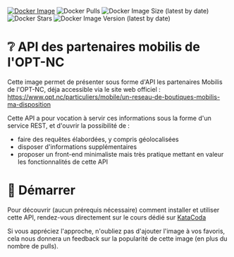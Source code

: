 [![Docker Image](https://img.shields.io/badge/docker-homepage-blue)](https://hub.docker.com/repository/docker/optnc/api-partenaires-mobilis)
![Docker Pulls](https://img.shields.io/docker/pulls/optnc/api-partenaires-mobilis)
![Docker Image Size (latest by date)](https://img.shields.io/docker/image-size/optnc/api-partenaires-mobilis)
![Docker Stars](https://img.shields.io/docker/stars/optnc/api-partenaires-mobilis)
![Docker Image Version (latest by date)](https://img.shields.io/docker/v/optnc/api-partenaires-mobilis?arch=amd64&sort=date)


# ❔ API des partenaires mobilis de l'OPT-NC

Cette image permet de présenter sous forme d'API  les partenaires Mobilis de l'OPT-NC, déja accessible via le site
web officiel : https://www.opt.nc/particuliers/mobile/un-reseau-de-boutiques-mobilis-ma-disposition

Cette API a pour vocation à servir ces informations sous la forme d'un service REST, et d'ouvrir la possibilité de :

- faire des requêtes élabordées, y compris géolocalisées
- disposer d'informations supplémentaires
- proposer un front-end minimaliste mais très pratique mettant en valeur les fonctionnalités de cette API

# 🚀 Démarrer

Pour découvrir (aucun prérequis nécessaire) comment installer et utiliser cette API, rendez-vous directement sur le cours dédié sur [KataCoda](https://www.katacoda.com/opt-labs/courses/partenaires-mobilis)

Si vous appréciez l'approche, n'oubliez pas d'ajouter l'image à vos favoris, cela nous donnera un feedback sur la popularité de cette image (en plus du
nombre de pulls).
